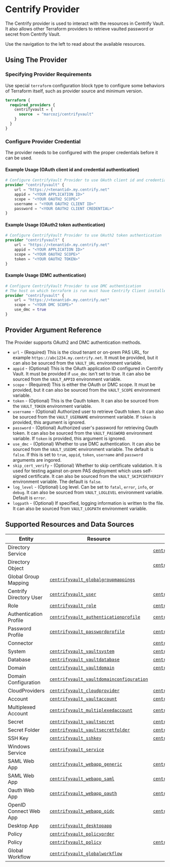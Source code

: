 # Centrify Provider

The Centrify provider is used to interact with the resources in Centrify Vault. It also allows other Terraform providers to retrieve vaulted password or secret from Centrify Vault.

Use the navigation to the left to read about the available resources.

## Using The Provider

### Specifying Provider Requirements

Use special `terraform` configuration block type to configure some behaviors of Terraform itself, such as provider source and minimum version.

```terraform
terraform {
  required_providers {
    centrifyvault = {
      source  = "marcozj/centrifyvault"
    }
  }
}
```

### Configure Provider Credential

The provider needs to be configured with the proper credentials before it can be used.

#### Example Usage (OAuth client id and credential authentication)

```terraform
# Configure CentrifyVault Provider to use OAuth client id and credential authentication
provider "centrifyvault" {
    url = "https://<tenantid>.my.centrify.net"
    appid = "<YOUR APPLICATION ID>"
    scope = "<YOUR OAUTH2 SCOPE>"
    username = "<YOUR OAUTH2 CLIENT ID>"
    password = "<YOUR OAUTH2 CLIENT CREDENTIAL>"
}
```

#### Example Usage (OAuth2 token authentication)

```terraform
# Configure CentrifyVault Provider to use OAuth2 token authentication
provider "centrifyvault" {
    url = "https://<tenantid>.my.centrify.net"
    appid = "<YOUR APPLICATION ID>"
    scope = "<YOUR OAUTH2 SCOPE>"
    token = "<YOUR OAUTH2 TOKEN>"
}
```

#### Example Usage (DMC authentication)

```terraform
# Configure CentrifyVault Provider to use DMC authentication
# The host on which terraform is run must have Centrify Client installed and enrolled into Centrify Vault
provider "centrifyvault" {
    url = "https://<tenantid>.my.centrify.net"
    scope = "<YOUR DMC SCOPE>"
    use_dmc = true
}
```

## Provider Argument Reference

The Provider supports OAuth2 and DMC authentication methods.

- `url` - (Required) This is the cloud tenant or on-prem PAS URL, for example `https://abc1234.my.centrify.net`. It must be provided, but it can also be sourced from the `VAULT_URL` environment variable.
- `appid` - (Optional) This is the OAuth application ID configured in Centrify Vault. It must be provided if `use_dmc` isn't set to true. It can also be sourced from the `VAULT_APPID` environment variable.
- `scope` - (Required) This is either the OAuth or DMC scope. It must be provided, but it can also be sourced from the `VAULT_SCOPE` environment variable.
- `token` - (Optional) This is the Oauth token. It can also be sourced from the `VAULT_TOKEN` environment variable.
- `username` - (Optional) Authorized user to retrieve Oauth token. It can also be sourced from the `VAULT_USERNAME` environment variable. If `token` is provided, this argument is ignored.
- `password` - (Optional) Authorized user's password for retrieving Oauth token. It can also be sourced from the `VAULT_PASSWORD` environment variable. If `token` is provided, this argument is ignored.
- `use_dmc` - (Optional) Whether to use DMC authentication. It can also be sourced from the `VAULT_USEDMC` environment variable. The default is `false`. If this is set to `true`, `appid`, `token`, `username` and `password` arguments are ingored.
- `skip_cert_verify` - (Optional) Whether to skip certificate validation. It is used for testing against on-prem PAS deployment which uses self-signed certificate. It can also be sourced from the `VAULT_SKIPCERTVERIFY` environment variable. The default is `false`.
- `log_level` - (Optional) Log level. Can be set to `fatal`, `error`, `info`, or `debug`. It can also be sourced from `VAULT_LOGLEVEL` environment variable. Default is `error`.
- `logpath` - (Optional) If specified, logging information is written to the file. It can also be sourced from `VAULT_LOGPATH` environment variable.

## Supported Resources and Data Sources

|  Entity  |  Resource  |  Data Source  |
| ---- | ---- | --- |
| Directory Service | | [`centrifyvault_directoryservice`](./data-sources/directoryservice.md) |
| Directory Object | | [`centrifyvault_directoryobject`](./data-sources/directoryobject.md) |
| Global Group Mapping | [`centrifyvault_globalgroupmappings`](./resources/globalgroupmappings.md) | |
| Centrify Directory User | [`centrifyvault_user`](./resources/user.md) | [`centrifyvault_user`](./data-sources/user.md) |
| Role | [`centrifyvault_role`](./resources/role.md) | [`centrifyvault_role`](./data-sources/role.md) |
| Authentication Profile | [`centrifyvault_authenticationprofile`](./resources/authenticationprofile.md) | [`centrifyvault_authenticationprofile`](./data-sources/authenticationprofile.md) |
| Password Profile | [`centrifyvault_passwordprofile`](./resources/passwordprofile.md) | [`centrifyvault_passwordprofile`](./data-sources/passwordprofile.md) |
| Connector | | [`centrifyvault_connector`](./connector.md) |
| System | [`centrifyvault_vaultsystem`](./resources/vaultsystem.md) | [`centrifyvault_vaultsystem`](./data-sources/vaultsystem.md) |
| Database | [`centrifyvault_vaultdatabase`](./resources/vaultdatabase.md) | [`centrifyvault_vaultdatabase`](./data-sources/vaultdatabase.md) |
| Domain | [`centrifyvault_vaultdomain`](./resources/vaultdomain.md) | [`centrifyvault_vaultdomain`](./data-sources/vaultdomain.md) |
| Domain Configuration | [`centrifyvault_vaultdomainconfiguration`](./resources/vaultdomainconfiguration.md) | |
| CloudProviders | [`centrifyvault_cloudprovider`](./resources/cloudprovider.md) | [`centrifyvault_cloudprovider`](./data-sources/cloudprovider.md) |
| Account | [`centrifyvault_vaultaccount`](./resources/vaultaccount.md) | [`centrifyvault_vaultaccount`](./data-sources/vaultaccount.md) |
| Multiplexed Account | [`centrifyvault_multiplexedaccount`](./resources/multiplexedaccount.md) | [`centrifyvault_multiplexedaccount`](./data-sources/multiplexedaccount.md) |
| Secret | [`centrifyvault_vaultsecret`](./resources/vaultsecret.md) | [`centrifyvault_vaultsecret`](./data-sources/vaultsecret.md) |
| Secret Folder | [`centrifyvault_vaultsecretfolder`](./resources/vaultsecretfolder.md) | [`centrifyvault_vaultsecretfolder`](./data-sources/vaultsecretfolder.md) |
| SSH Key | [`centrifyvault_sshkey`](./resources/sshkey.md) | [`centrifyvault_sshkey`](./data-sources/sshkey.md) |
| Windows Service | [`centrifyvault_service`](./resources/service.md) | |
| SAML Web App | [`centrifyvault_webapp_generic`](./resources/webapp_generic.md) | [`centrifyvault_webapp_generic`](./resources/webapp_generic.md) |
| SAML Web App | [`centrifyvault_webapp_saml`](./resources/webapp_saml.md) | [`centrifyvault_webapp_saml`](./resources/webapp_saml.md) |
| Oauth Web App | [`centrifyvault_webapp_oauth`](./resources/webapp_oauth.md) | [`centrifyvault_webapp_oauth`](./resources/webapp_oauth.md) |
| OpenID Connect Web App | [`centrifyvault_webapp_oidc`](./resources/webapp_oidc.md) | [`centrifyvault_webapp_oidc`](./resources/webapp_oidc.md) |
| Desktop App | [`centrifyvault_desktopapp`](./resources/desktopapp.md) | |
| Policy | [`centrifyvault_policyorder`](./resources/policy.md) | |
| Policy | [`centrifyvault_policy`](./resources/policy.md) | [`centrifyvault_policy`](./data-sources/policy.md) |
| Global Workflow | [`centrifyvault_globalworkflow`](./resources/globalworkflow.md) | |
